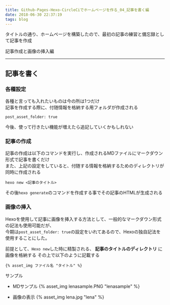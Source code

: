 ```yaml
---
title: Github-Pages-Hexo-CircleCiでホームページを作る_04_記事を書く編
date: 2018-06-30 22:37:19
tags: blog
---
```


タイトルの通り、ホームページを構築したので、最初の記事の練習と備忘録として記事を作成  

記事作成と画像の挿入編

* * *

## 記事を書く

### 各種設定
各種と言っても入れたいものは今の所は1つだけ  
記事を作成する際に、付随情報を格納する用フォルダが作成される

    post_asset_folder: true

今後、使って行きたい機能が増えたら追記していくかもしれない

### 記事の作成
記事の作成は以下のコマンドを実行し、作成されるMDファイルにマークダウン形式で記事を書くだけ  
また、上記の設定をしていると、付随する情報を格納するためのディレクトリが同時に作成される

```
hexo new <記事のタイトル>
```

その後`hexo generate`のコマンドを作成する事でその記事のHTMLが生成される

### 画像の挿入
Hexoを使用して記事に画像を挿入する方法として、一般的なマークダウン形式の記法も使用可能だが、  
今期は`post_asset_folder: true`の設定をいれてあるので、Hexoの独自記法を使用することにした。


前提として、`Hexo new`した時に精製される、 **記事のタイトルのディレクトリ** に画像を格納する
その上で以下のように記載する
```
{% asset_img ファイル名 "タイトル" %}
```
サンプル
- MDサンプル
{% asset_img lenasample.PNG "lenasample" %}  

- 画像の表示
{% asset_img lena.jpg "lena" %}
